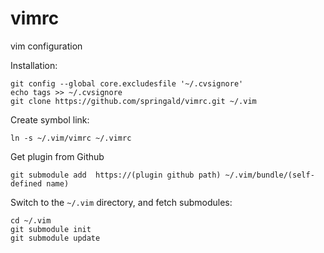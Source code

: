 vimrc
=====

vim configuration

Installation:

	git config --global core.excludesfile '~/.cvsignore'
	echo tags >> ~/.cvsignore
    git clone https://github.com/springald/vimrc.git ~/.vim

Create symbol link:

    ln -s ~/.vim/vimrc ~/.vimrc

Get plugin from Github

	git submodule add  https://(plugin github path) ~/.vim/bundle/(self-defined name)

Switch to the `~/.vim` directory, and fetch submodules:

    cd ~/.vim
    git submodule init
    git submodule update
